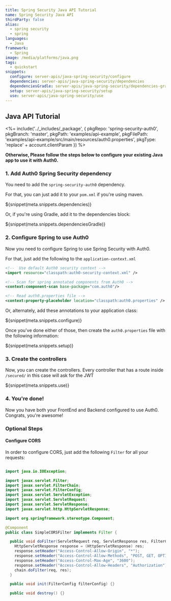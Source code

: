 ```yaml
---
title: Spring Security Java API Tutorial
name: Spring Security Java API
thirdParty: false
alias:
  - spring security
  - spring
languages:
  - Java
framework:
  - Spring
image: /media/platforms/java.png
tags:
  - quickstart
snippets:
  configure: server-apis/java-spring-security/configure
  dependencies: server-apis/java-spring-security/dependencies
  dependenciesGradle: server-apis/java-spring-security/dependencies-gradle
  setup: server-apis/java-spring-security/setup
  use: server-apis/java-spring-security/use
---
```


## Java API Tutorial

<%= include('../_includes/_package', {
  pkgRepo: 'spring-security-auth0',
  pkgBranch: 'master',
  pkgPath: 'examples/api-example',
  pkgFilePath: 'examples/api-example/src/main/resources/auth0.properties',
  pkgType: 'replace' + account.clientParam
}) %>

**Otherwise, Please follow the steps below to configure your existing Java app to use it with Auth0.**

### 1. Add Auth0 Spring Security dependency

You need to add the `spring-security-auth0` dependency.

For that, you can just add it to your `pom.xml` if you're using maven.

${snippet(meta.snippets.dependencies)}

Or, if you're using Gradle, add it to the dependencies block:

${snippet(meta.snippets.dependenciesGradle)}

### 2. Configure Spring to use Auth0

Now you need to configure Spring to use Spring Security with Auth0.

For that, just add the following to the `application-context.xml`

```xml
<!--  Use default Auth0 security context -->
<import resource="classpath:auth0-security-context.xml" />

<!-- Scan for spring annotated components from Auth0 -->
<context:component-scan base-package="com.auth0"/>

<!-- Read auth0.properties file -->
<context:property-placeholder location="classpath:auth0.properties" />
```

Or, alternately, add these annotations to your application class:

${snippet(meta.snippets.configure)}

Once you've done either of those, then create the `auth0.properties` file with the following information:

${snippet(meta.snippets.setup)}

### 3. Create the controllers

Now, you can create the controllers. Every controller that has a route inside `/secured/` in this case will ask for the JWT

${snippet(meta.snippets.use)}

### 4. You're done!

Now you have both your FrontEnd and Backend configured to use Auth0. Congrats, you're awesome!

### Optional Steps
#### Configure CORS

In order to configure CORS, just add the following `Filter` for all your requests:

```java

import java.io.IOException;

import javax.servlet.Filter;
import javax.servlet.FilterChain;
import javax.servlet.FilterConfig;
import javax.servlet.ServletException;
import javax.servlet.ServletRequest;
import javax.servlet.ServletResponse;
import javax.servlet.http.HttpServletResponse;

import org.springframework.stereotype.Component;

@Component
public class SimpleCORSFilter implements Filter {

  public void doFilter(ServletRequest req, ServletResponse res, FilterChain chain) throws IOException, ServletException {
    HttpServletResponse response = (HttpServletResponse) res;
    response.setHeader("Access-Control-Allow-Origin", "*");
    response.setHeader("Access-Control-Allow-Methods", "POST, GET, OPTIONS, DELETE");
    response.setHeader("Access-Control-Max-Age", "3600");
    response.setHeader("Access-Control-Allow-Headers", "Authorization");
    chain.doFilter(req, res);
  }

  public void init(FilterConfig filterConfig) {}

  public void destroy() {}
```
